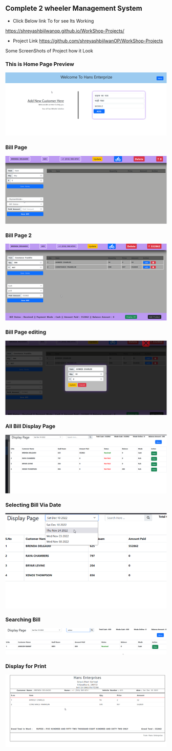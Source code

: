 ## Complete 2 wheeler Management System 

- Click Below link To for see Its Working 

https://shreyashbijlwanop.github.io/WorkShop-Projects/

- Project Link
https://github.com/shreyashbijlwanOP/WorkShop-Projects 

Some ScreenShots of Project how it Look
### This is Home Page Preview
<img src="./Mokeups/Home Page.png"/>

<br/>

### Bill Page
<img src="./Mokeups/Bill Page.png"/>

### Bill Page 2

<img src="./Mokeups/Bill page 2.png"/>

### Bill Page editing

<img src="./Mokeups/bill Page 3 Editing.png"/>

### All Bill Display Page

<img src="./Mokeups/All Bill Page.png"/>

### Selecting Bill Via Date

<img src="./Mokeups/selecting bill via date.png"/>

### Searching Bill

<img src="./Mokeups/search bill.png"/>

### Display  for Print

<img src="./Mokeups/print page.png"/>